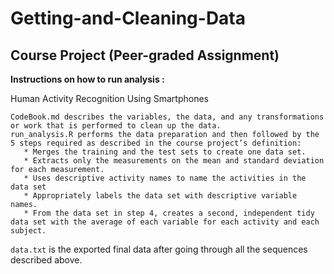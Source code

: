 # Getting-and-Cleaning-Data
## Course Project (Peer-graded Assignment)

**Instructions on how to run analysis :**


<p> Human Activity Recognition Using Smartphones </p>  


    CodeBook.md describes the variables, the data, and any transformations or work that is performed to clean up the data.
    run_analysis.R performs the data preparation and then followed by the 5 steps required as described in the course project’s definition:
       * Merges the training and the test sets to create one data set.
       * Extracts only the measurements on the mean and standard deviation for each measurement.
       * Uses descriptive activity names to name the activities in the data set
       * Appropriately labels the data set with descriptive variable names.
       * From the data set in step 4, creates a second, independent tidy data set with the average of each variable for each activity and each subject.  
       

`data.txt` is the exported final data after going through all the sequences described above.
